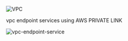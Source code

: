 ![VPC](https://github.comcast.com/storage/user/47987/files/3e07ebc0-a496-4776-a1c4-a2a517390cc7)

vpc endpoint services using AWS PRIVATE LINK

![vpc-endpoint-service](https://github.comcast.com/storage/user/47987/files/fd53f183-8941-4e7c-bec6-c2540c74fed6)

